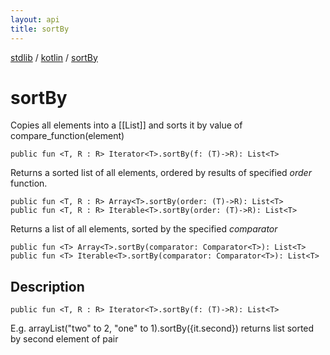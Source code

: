 ```yaml
---
layout: api
title: sortBy
---
```

[stdlib](../index.md) / [kotlin](index.md) / [sortBy](sortBy.md)

# sortBy
Copies all elements into a [[List]] and sorts it by value of compare_function(element)
```
public fun <T, R : R> Iterator<T>.sortBy(f: (T)->R): List<T>
```
Returns a sorted list of all elements, ordered by results of specified *order* function.
```
public fun <T, R : R> Array<T>.sortBy(order: (T)->R): List<T>
public fun <T, R : R> Iterable<T>.sortBy(order: (T)->R): List<T>
```
Returns a list of all elements, sorted by the specified *comparator*
```
public fun <T> Array<T>.sortBy(comparator: Comparator<T>): List<T>
public fun <T> Iterable<T>.sortBy(comparator: Comparator<T>): List<T>
```
## Description
```
public fun <T, R : R> Iterator<T>.sortBy(f: (T)->R): List<T>
```
E.g. arrayList("two" to 2, "one" to 1).sortBy({it.second}) returns list sorted by second element of pair

